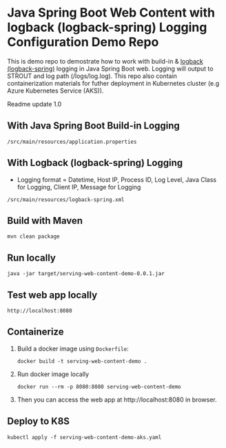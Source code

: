 # Java Spring Boot Web Content with logback (logback-spring) Logging Configuration Demo Repo
This is demo repo to demostrate how to work with build-in & [logback (logback-spring)](https://docs.spring.io/spring-boot/docs/2.1.1.RELEASE/reference/html/boot-features-logging.html) logging in Java Spring Boot web. Logging will output to STROUT and log path (/logs/log.log). This repo also contain containerization materials for futher deployment in Kubernetes cluster (e.g Azure Kubernetes Service (AKS)). 

Readme update 1.0

## With Java Spring Boot Build-in Logging
```shell
/src/main/resources/application.properties
```

## With Logback (logback-spring) Logging
* Logging format = Datetime, Host IP, Process ID, Log Level, Java Class for Logging, Client IP, Message for Logging
```shell
/src/main/resources/logback-spring.xml
```

## Build with Maven
```shell
mvn clean package
```

## Run locally
```shell
java -jar target/serving-web-content-demo-0.0.1.jar
```

## Test web app locally
```shell
http://localhost:8080
```

## Containerize
1. Build a docker image using `Dockerfile`:
   ```
   docker build -t serving-web-content-demo .
   ```
2. Run docker image locally
   ```
   docker run --rm -p 8080:8080 serving-web-content-demo
   ```
3. Then you can access the web app at http://localhost:8080 in browser.

## Deploy to K8S
```shell
kubectl apply -f serving-web-content-demo-aks.yaml
```